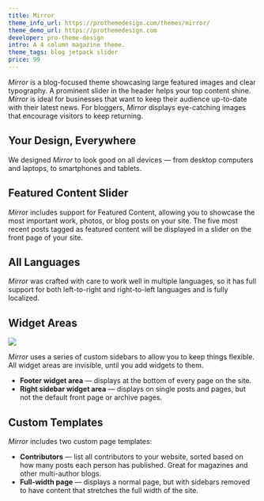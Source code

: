 ```yaml
---
title: Mirror
theme_info_url: https://prothemedesign.com/themes/mirror/
theme_demo_url: https://prothemedesign.com
developer: pro-theme-design
intro: A 4 column magazine theme.
theme_tags: blog jetpack slider
price: 99
---
```


<em>Mirror</em> is a blog-focused theme showcasing large featured images and clear typography. A prominent slider in the header helps your top content shine. <em>Mirror</em> is ideal for businesses that want to keep their audience up-to-date with their latest news. For bloggers, <em>Mirror</em> displays eye-catching images that encourage visitors to keep returning.

## Your Design, Everywhere

We designed <em>Mirror</em> to look good on all devices — from desktop computers and laptops, to smartphones and tablets.

## Featured Content Slider

<em>Mirror</em> includes support for Featured Content, allowing you to showcase the most important work, photos, or blog posts on your site. The five most recent posts tagged as featured content will be displayed in a slider on the front page of your site.

## All Languages

<em>Mirror</em> was crafted with care to work well in multiple languages, so it has full support for both left-to-right and right-to-left languages and is fully localized.

## Widget Areas

<img src="https://theme.files.wordpress.com/2015/01/mirror-sidebar.png?w=640&h=378" />

<em>Mirror</em> uses a series of custom sidebars to allow you to keep things flexible. All widget areas are invisible, until you add widgets to them.

* <strong>Footer widget area</strong> — displays at the bottom of every page on the site.
* <strong>Right sidebar widget area</strong> — displays on single posts and pages, but not the default front page or archive pages.

## Custom Templates

<em>Mirror</em> includes two custom page templates:

* <strong>Contributors</strong> — list all contributors to your website, sorted based on how many posts each person has published. Great for magazines and other multi-author blogs.
* <strong>Full-width page</strong> — displays a normal page, but with sidebars removed to have content that stretches the full width of the site.
